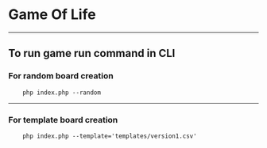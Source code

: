 # Game Of Life

---

## To run game run command in CLI

### For random board creation 
```
    php index.php --random
```
---
### For template board creation
```
    php index.php --template='templates/version1.csv'
```
